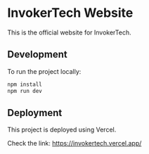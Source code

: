 # InvokerTech Website

This is the official website for InvokerTech.

## Development

To run the project locally:

```bash
npm install
npm run dev
```

## Deployment

This project is deployed using Vercel.

Check the link: https://invokertech.vercel.app/
